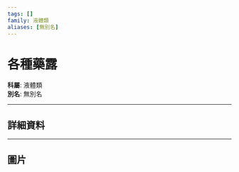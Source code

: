 ```yaml
---
tags: []
family: 液體類
aliases: [無別名]
---
```


# 各種藥露

**科屬**: 液體類  
**別名**: 無別名  

---

## 詳細資料


---

## 圖片
